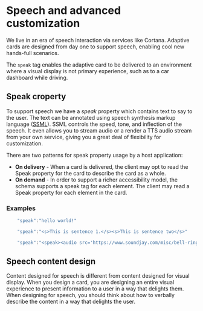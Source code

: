 # Speech and advanced customization
We live in an era of speech interaction via services like Cortana.  Adaptive cards are designed from day one
to support speech, enabling cool new hands-full scenarios.

The `speak` tag enables the adaptive card to be delivered to an environment where a visual display is not primary experience, such as to a car dashboard while driving. 

## Speak croperty
To support speech we have a *speak* property which contains text to say to the user. The text can be annotated using speech synthesis markup language
([SSML](https://msdn.microsoft.com/en-us/library/office/hh361578(v=office.14).aspx)). SSML controls the speed, tone, and inflection of the speech.  It even allows you to stream audio or a render a TTS audio stream
from your own service, giving you a great deal of flexibility for customization.

There are two patterns for speak property usage by a host application:

* **On delivery** - When a card is delivered, the client may opt to read the Speak property for the card to describe the card as a whole.
* **On demand** - In order to support a richer accessibility model, the schema supports a speak tag for each element. The client may read a Speak property  for each element in the card.

### Examples

```javascript
    "speak":"hello world!"

    "speak":"<s>This is sentence 1.</s><s>This is sentence two</s>"

    "speak":"<speak><audio src='https://www.soundjay.com/misc/bell-ringing-04.mp3'/><s>Time to wake up!</s></speak>"
```

## Speech content design
Content designed for speech is different from content designed for visual display. When you design
a card, you are designing an entire visual experience to present information to a user in a way that delights them. When designing for speech, you should think about how to verbally describe the content in a way that delights the user.  
